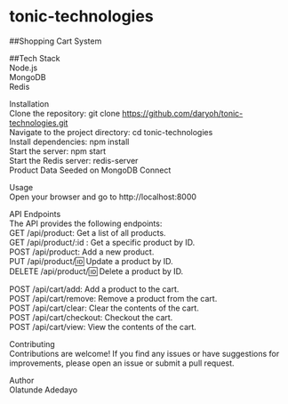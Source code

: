 # tonic-technologies

##Shopping Cart System

##Tech Stack  
Node.js  
MongoDB  
Redis  

Installation  
Clone the repository: git clone https://github.com/daryoh/tonic-technologies.git  
Navigate to the project directory: cd tonic-technologies  
Install dependencies: npm install  
Start the server: npm start  
Start the Redis server: redis-server  
Product Data Seeded on MongoDB Connect

Usage  
Open your browser and go to http://localhost:8000  

API Endpoints  
The API provides the following endpoints:  
GET /api/product: Get a list of all products.  
GET /api/product/:id : Get a specific product by ID.  
POST /api/product: Add a new product.  
PUT /api/product/:id: Update a product by ID.  
DELETE /api/product/:id: Delete a product by ID.  
  
POST /api/cart/add: Add a product to the cart.  
POST /api/cart/remove: Remove a product from the cart.  
POST /api/cart/clear: Clear the contents of the cart.  
POST /api/cart/checkout: Checkout the cart.  
POST /api/cart/view: View the contents of the cart.  

Contributing  
Contributions are welcome! If you find any issues or have suggestions for improvements, please open an issue or submit a pull request.  
  
Author  
Olatunde Adedayo  
